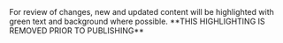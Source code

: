<div class="new-content" markdown="1">
For review of changes, new and updated content will be highlighted with green text and background where possible. **THIS HIGHLIGHTING IS REMOVED PRIOR TO PUBLISHING**
</div>